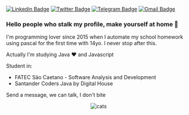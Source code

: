 [![Linkedin Badge](https://img.shields.io/badge/-LinkedIn-blue?style=flat-square&logo=Linkedin&logoColor=white&link=https://www.linkedin.com/in/ytalowilliam/)](https://www.linkedin.com/in/ytalowilliam/)
[![Twitter Badge](https://img.shields.io/badge/-Twitter-1ca0f1?style=flat-square&labelColor=1ca0f1&logo=twitter&logoColor=white&link=https://twitter.com/YtaloWill)](https://twitter.com/YtaloWill)
[![Telegram Badge](https://img.shields.io/badge/-Telegram-1ca0f1?style=flat-square&labelColor=1ca0f1&logo=telegram&logoColor=white&link=https://t.me/ytalowill)](https://t.me/ytalowill)
[![Gmail Badge](https://img.shields.io/badge/-Gmail-c14438?style=flat-square&logo=Gmail&logoColor=white&link=mailto:ytalowillgloria@gmail.com)](mailto:ytalowillgloria@gmail.com)

### Hello people who stalk my profile, make yourself at home 👋

I'm programming lover since 2015 when I automate my school homework using pascal for the first time with 14yo. I never stop after this.

Actually I'm studying Java :heart: and Javascript

Student in:

- FATEC São Caetano - Software Analysis and Development
- Santander Coders Java by Digital House

Send a message, we can talk, I don't bite

<p align="center"><img alt="cats" src="https://media.giphy.com/media/Maz1hoeGskARW/giphy-downsized.gif"/></p>
